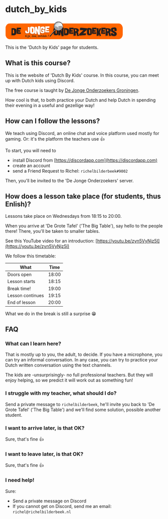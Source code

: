 # dutch_by_kids

![DJOG logo](pics/djog.png)

This is the 'Dutch by Kids' page for students.

## What is this course?

This is the website of 'Dutch By Kids' course.
In this course, you can meet up with Dutch kids using Discord.

The free course is taught by 
[De Jonge Onderzoekers Groningen](https://www.djog.nl).

How cool is that, to both practice your Dutch and help Dutch
in spending their evening in a useful and gezellige way!

## How can I follow the lessons?

We teach using Discord, an online chat and voice platform used
mostly for gaming. Or: it's the platform the teachers use :+1:

To start, you will need to 

 * install Discord from [https://discordapp.com](https://discordapp.com)
 * create an account
 * send a Friend Request to Richel: `richelbilderbeek#9002`

Then, you'll be invited to the 'De Jonge Onderzoekers' server.

## How does a lesson take place (for students, thus Enlish)?

Lessons take place on Wednesdays from 18:15 to 20:00.

When you arrive at 'De Grote Tafel' ('The Big Table'), say hello
to the people there! There, you'll be taken to smaller tables.

See this YouTube video for an introduction: [https://youtu.be/zyn5VyNjz5I](https://youtu.be/zyn5VyNjz5I)

We follow this timetable:

What             | Time
-----------------|------
Doors open       | 18:00
Lesson starts    | 18:15
Break time!      | 19:00
Lesson continues | 19:15
End of lesson    | 20:00

What we do in the break is still a surprise :grin:

## FAQ

### What can I learn here?

That is mostly up to you, the adult, to decide.
If you have a microphone, you can try an informal conversation.
In any case, you can try to practice your Dutch written conversation using
the text channels.

The kids are -unsurprisingly- no full professional teachers. 
But they will enjoy helping, so we predict it will work out as
something fun!

### I struggle with my teacher, what should I do?

Send a private message to `richelbilderbeek`, he'll invite you back
to 'De Grote Tafel' ('The Big Table') and we'll find some solution, possible
another student.

### I want to arrive later, is that OK?

Sure, that's fine :+1:

### I want to leave later, is that OK?

Sure, that's fine :+1:

### I need help!

Sure:

 * Send a private message on Discord
 * If you cannot get on Discord, send me an email: `richel@richelbilderbeek.nl`


